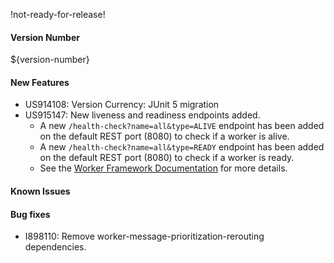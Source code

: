 !not-ready-for-release!

#### Version Number
${version-number}

#### New Features
- US914108: Version Currency: JUnit 5 migration
- US915147: New liveness and readiness endpoints added.
  - A new `/health-check?name=all&type=ALIVE` endpoint has been added on the default REST port (8080) to check if a worker is alive.
  - A new `/health-check?name=all&type=READY` endpoint has been added on the default REST port (8080) to check if a worker is ready.
  - See the [Worker Framework Documentation](https://github.com/WorkerFramework/worker-framework/tree/develop/worker-core#liveness-and-readiness-checks-within-the-worker-framework)
    for more details.

#### Known Issues

#### Bug fixes
- I898110: Remove worker-message-prioritization-rerouting dependencies.
